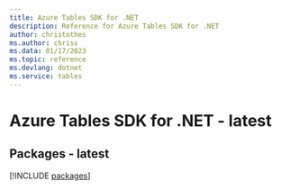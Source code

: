 ```yaml
---
title: Azure Tables SDK for .NET
description: Reference for Azure Tables SDK for .NET
author: christothes
ms.author: chriss
ms.data: 01/17/2023
ms.topic: reference
ms.devlang: dotnet
ms.service: tables
---
```

# Azure Tables SDK for .NET - latest
## Packages - latest
[!INCLUDE [packages](tables-index.md)]